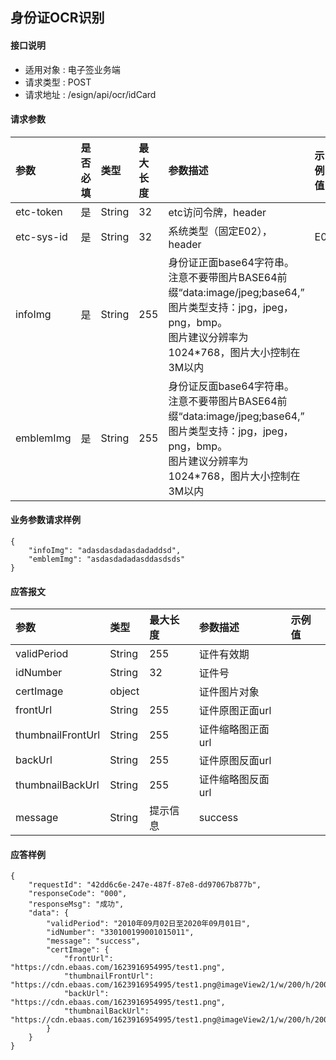 ## 身份证OCR识别

#### 接口说明

* 适用对象 : 电子签业务端
* 请求类型 : POST
* 请求地址 : /esign/api/ocr/idCard


#### 请求参数
| 参数 | 是否必填 | 类型 | 最大长度 | 参数描述 | 示例值 |
|:----|:-------:|:-----|:-------|:--------|:------|
| etc-token | 是 | String | 32 | etc访问令牌，header |  |
| etc-sys-id | 是 | String | 32 | 系统类型（固定E02），header | E02 |
| infoImg | 是 | String | 255 | 身份证正面base64字符串。<br/>注意不要带图片BASE64前缀“data:image/jpeg;base64,”<br/>图片类型支持：jpg，jpeg，png，bmp。<br/>图片建议分辨率为1024*768，图片大小控制在3M以内 |  |
| emblemImg | 是 | String | 255 | 身份证反面base64字符串。<br/>注意不要带图片BASE64前缀“data:image/jpeg;base64,”<br/>图片类型支持：jpg，jpeg，png，bmp。<br/>图片建议分辨率为1024*768，图片大小控制在3M以内 |  |



#### 业务参数请求样例
```
{
    "infoImg": "adasdasdadasdadaddsd",
    "emblemImg": "asdasdadadasddasdsds"
}
```


#### 应答报文

| 参数 | 类型 | 最大长度 | 参数描述 | 示例值 |
|:----|:----|:--------|:--------|:------|
| validPeriod | String | 255 | 证件有效期 |  |
| idNumber | String | 32 | 证件号 |  |
| certImage | object |  | 证件图片对象 |
| frontUrl | String | 255 | 证件原图正面url |  |
| thumbnailFrontUrl | String | 255 | 证件缩略图正面url |  |
| backUrl | String | 255 | 证件原图反面url |  |
| thumbnailBackUrl | String | 255 | 证件缩略图反面url |  |
| message | String | 提示信息 | success |  |



#### 应答样例

```
{
    "requestId": "42dd6c6e-247e-487f-87e8-dd97067b877b",
    "responseCode": "000",
    "responseMsg": "成功",
    "data": {
        "validPeriod": "2010年09月02日至2020年09月01日",
        "idNumber": "330100199001015011",
        "message": "success",
        "certImage": {
            "frontUrl": "https://cdn.ebaas.com/1623916954995/test1.png",
            "thumbnailFrontUrl": "https://cdn.ebaas.com/1623916954995/test1.png@imageView2/1/w/200/h/200",
            "backUrl": "https://cdn.ebaas.com/1623916954995/test1.png",
            "thumbnailBackUrl": "https://cdn.ebaas.com/1623916954995/test1.png@imageView2/1/w/200/h/200"
        }
    }
}
```



